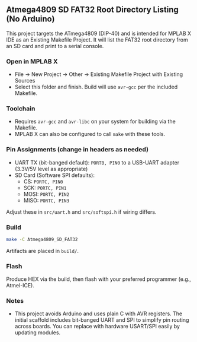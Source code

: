 ## Atmega4809 SD FAT32 Root Directory Listing (No Arduino)

This project targets the ATmega4809 (DIP-40) and is intended for MPLAB X IDE as an Existing Makefile Project. It will list the FAT32 root directory from an SD card and print to a serial console.

### Open in MPLAB X

- File → New Project → Other → Existing Makefile Project with Existing Sources
- Select this folder and finish. Build will use `avr-gcc` per the included Makefile.

### Toolchain

- Requires `avr-gcc` and `avr-libc` on your system for building via the Makefile.
- MPLAB X can also be configured to call `make` with these tools.

### Pin Assignments (change in headers as needed)

- UART TX (bit-banged default): `PORTB, PIN0` to a USB-UART adapter (3.3V/5V level as appropriate)
- SD Card (Software SPI defaults):
  - CS:   `PORTC, PIN0`
  - SCK:  `PORTC, PIN1`
  - MOSI: `PORTC, PIN2`
  - MISO: `PORTC, PIN3`

Adjust these in `src/uart.h` and `src/softspi.h` if wiring differs.

### Build

```bash
make -C Atmega4809_SD_FAT32
```

Artifacts are placed in `build/`.

### Flash

Produce HEX via the build, then flash with your preferred programmer (e.g., Atmel-ICE).

### Notes

- This project avoids Arduino and uses plain C with AVR registers. The initial scaffold includes bit-banged UART and SPI to simplify pin routing across boards. You can replace with hardware USART/SPI easily by updating modules.
